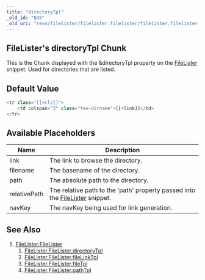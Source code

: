 ```yaml
---
title: "directoryTpl"
_old_id: "845"
_old_uri: "revo/filelister/filelister.filelister/filelister.filelister.directorytpl"
---
```


## FileLister's directoryTpl Chunk

This is the Chunk displayed with the &directoryTpl property on the [FileLister](extras/filelister/filelister "FileLister.FileLister") snippet. Used for directories that are listed.

## Default Value

``` php
<tr class="[[+cls]]">
    <td colspan="3" class="feo-dirname">[[+link]]</td>
</tr>
```

## Available Placeholders

| Name         | Description                                                                                                                                     |
| ------------ | ----------------------------------------------------------------------------------------------------------------------------------------------- |
| link         | The link to browse the directory.                                                                                                               |
| filename     | The basename of the directory.                                                                                                                  |
| path         | The absolute path to the directory.                                                                                                             |
| relativePath | The relative path to the 'path' property passed into the [FileLister](extras/filelister/filelister "FileLister.FileLister") snippet. |
| navKey       | The navKey being used for link generation.                                                                                                      |

## See Also

1. [FileLister.FileLister](extras/filelister)
    1. [FileLister.FileLister.directoryTpl](extras/filelister/filelister/directorytpl)
    2. [FileLister.FileLister.fileLinkTpl](extras/filelister/filelister/filelinktpl)
    3. [FileLister.FileLister.fileTpl](extras/filelister/filelister/filetpl)
    4. [FileLister.FileLister.pathTpl](extras/filelister/filelister/pathtpl)